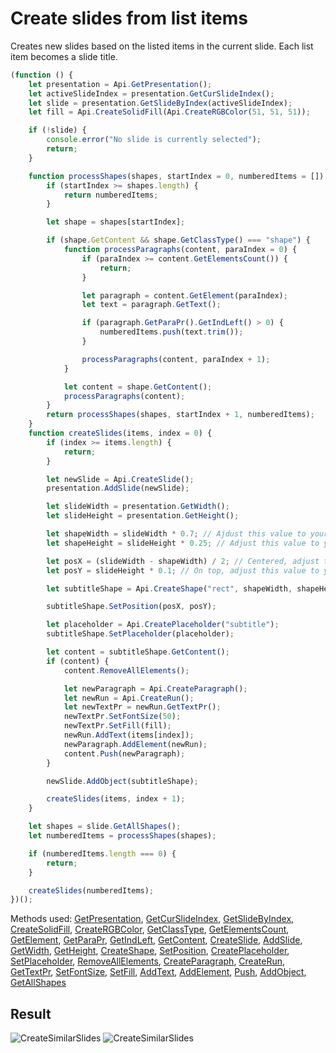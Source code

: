 # Create slides from list items

Creates new slides based on the listed items in the current slide. Each list item becomes a slide title.

```ts
(function () {
    let presentation = Api.GetPresentation();
    let activeSlideIndex = presentation.GetCurSlideIndex();
    let slide = presentation.GetSlideByIndex(activeSlideIndex);
    let fill = Api.CreateSolidFill(Api.CreateRGBColor(51, 51, 51));

    if (!slide) {
        console.error("No slide is currently selected");
        return;
    }

    function processShapes(shapes, startIndex = 0, numberedItems = []) {
        if (startIndex >= shapes.length) {
            return numberedItems;
        }

        let shape = shapes[startIndex];

        if (shape.GetContent && shape.GetClassType() === "shape") {
            function processParagraphs(content, paraIndex = 0) {
                if (paraIndex >= content.GetElementsCount()) {
                    return;
                }

                let paragraph = content.GetElement(paraIndex);
                let text = paragraph.GetText();

                if (paragraph.GetParaPr().GetIndLeft() > 0) {
                    numberedItems.push(text.trim());
                }

                processParagraphs(content, paraIndex + 1);
            }

            let content = shape.GetContent();
            processParagraphs(content);
        }
        return processShapes(shapes, startIndex + 1, numberedItems);
    }
    function createSlides(items, index = 0) {
        if (index >= items.length) {
            return;
        }

        let newSlide = Api.CreateSlide();
        presentation.AddSlide(newSlide);

        let slideWidth = presentation.GetWidth();
        let slideHeight = presentation.GetHeight();

        let shapeWidth = slideWidth * 0.7; // Ajdust this value to your liking
        let shapeHeight = slideHeight * 0.25; // Adjust this value to your liking

        let posX = (slideWidth - shapeWidth) / 2; // Centered, adjust this value to your liking
        let posY = slideHeight * 0.1; // On top, adjust this value to your liking

        let subtitleShape = Api.CreateShape("rect", shapeWidth, shapeHeight);

        subtitleShape.SetPosition(posX, posY);

        let placeholder = Api.CreatePlaceholder("subtitle");
        subtitleShape.SetPlaceholder(placeholder);

        let content = subtitleShape.GetContent();
        if (content) {
            content.RemoveAllElements();

            let newParagraph = Api.CreateParagraph();
            let newRun = Api.CreateRun();
            let newTextPr = newRun.GetTextPr();
            newTextPr.SetFontSize(50);
            newTextPr.SetFill(fill);
            newRun.AddText(items[index]);
            newParagraph.AddElement(newRun);
            content.Push(newParagraph);
        }

        newSlide.AddObject(subtitleShape);

        createSlides(items, index + 1);
    }

    let shapes = slide.GetAllShapes();
    let numberedItems = processShapes(shapes);

    if (numberedItems.length === 0) {
        return;
    }

    createSlides(numberedItems);
})();
```

Methods used: [GetPresentation](/site/docs/office-api/usage-api/presentation-api/Api/Methods/GetPresentation.md), [GetCurSlideIndex](/site/docs/office-api/usage-api/presentation-api/ApiPresentation/Methods/GetCurSlideIndex.md), [GetSlideByIndex](/site/docs/office-api/usage-api/presentation-api/ApiPresentation/Methods/GetSlideByIndex.md), [CreateSolidFill](/site/docs/office-api/usage-api/presentation-api/Api/Methods/CreateSolidFill.md), [CreateRGBColor](/site/docs/office-api/usage-api/presentation-api/Api/Methods/CreateRGBColor.md), [GetClassType](/site/docs/office-api/usage-api/presentation-api/ApiShape/Methods/GetClassType.md), [GetElementsCount](/site/docs/office-api/usage-api/presentation-api/ApiDocumentContent/Methods/GetElementsCount.md), [GetElement](/site/docs/office-api/usage-api/presentation-api/ApiDocumentContent/Methods/GetElement.md), [GetParaPr](/site/docs/office-api/usage-api/presentation-api/ApiParagraph/Methods/GetParaPr.md), [GetIndLeft](/site/docs/office-api/usage-api/presentation-api/ApiParaPr/Methods/GetIndLeft.md), [GetContent](/site/docs/office-api/usage-api/presentation-api/ApiShape/Methods/GetContent.md), [CreateSlide](/site/docs/office-api/usage-api/presentation-api/Api/Methods/CreateSlide.md), [AddSlide](/site/docs/office-api/usage-api/presentation-api/ApiPresentation/Methods/AddSlide.md), [GetWidth](/site/docs/office-api/usage-api/presentation-api/ApiDrawing/Methods/GetWidth.md), [GetHeight](/site/docs/office-api/usage-api/presentation-api/ApiDrawing/Methods/GetHeight.md), [CreateShape](/site/docs/office-api/usage-api/presentation-api/Api/Methods/CreateShape.md), [SetPosition](/site/docs/office-api/usage-api/presentation-api/ApiDrawing/Methods/SetPosition.md), [CreatePlaceholder](/site/docs/office-api/usage-api/presentation-api/Api/Methods/CreatePlaceholder.md), [SetPlaceholder](/site/docs/office-api/usage-api/presentation-api/ApiDrawing/Methods/SetPlaceholder.md), [RemoveAllElements](/site/docs/office-api/usage-api/presentation-api/ApiDocumentContent/Methods/RemoveAllElements.md), [CreateParagraph](/site/docs/office-api/usage-api/presentation-api/Api/Methods/CreateParagraph.md), [CreateRun](/site/docs/office-api/usage-api/presentation-api/Api/Methods/CreateRun.md), [GetTextPr](/site/docs/office-api/usage-api/presentation-api/ApiRun/Methods/GetTextPr.md), [SetFontSize](/site/docs/office-api/usage-api/presentation-api/ApiTextPr/Methods/SetFontSize.md), [SetFill](/site/docs/office-api/usage-api/presentation-api/ApiTextPr/Methods/SetFill.md), [AddText](/site/docs/office-api/usage-api/presentation-api/ApiRun/Methods/AddText.md), [AddElement](/site/docs/office-api/usage-api/presentation-api/ApiParagraph/Methods/AddElement.md), [Push](/site/docs/office-api/usage-api/presentation-api/ApiDocumentContent/Methods/Push.md), [AddObject](/site/docs/office-api/usage-api/presentation-api/ApiSlide/Methods/AddObject.md), [GetAllShapes](/site/docs/office-api/usage-api/presentation-api/ApiSlide/Methods/GetAllShapes.md)

## Result

![CreateSimilarSlides](/assets/images/plugins/create-similar-slides.png#gh-light-mode-only)
![CreateSimilarSlides](/assets/images/plugins/create-similar-slides.dark.png#gh-dark-mode-only)
